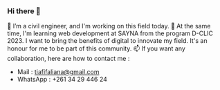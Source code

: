 ### Hi there 👋

🔭 I’m a civil engineer, and I'm working on this field today.
🌱 At the same time, I'm learning web development at SAYNA from the program D-CLIC 2023. I want to bring the benefits of digital to innovate my field. It's an honour for me to be part of this community.
📫 If you want any collaboration, here are how to contact me :
- Mail : tiafifaliana@gmail.com
- WhatsApp : +261 34 29 446 24
